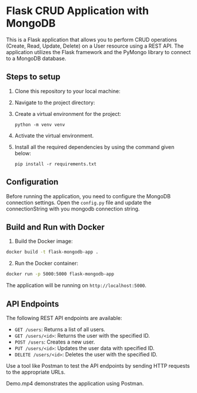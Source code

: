 # Flask CRUD Application with MongoDB

This is a Flask application that allows you to perform CRUD operations (Create, Read, Update, Delete) on a User resource using a REST API. The application utilizes the Flask framework and the PyMongo library to connect to a MongoDB database.

## Steps to setup 

1. Clone this repository to your local machine:

2. Navigate to the project directory:

3. Create a virtual environment for the project:
    ```
    python -m venv venv
    ```
4. Activate the virtual environment.

5. Install all the required dependencies by using the command given below:

   ```
   pip install -r requirements.txt
   ```

## Configuration

Before running the application, you need to configure the MongoDB connection settings. Open the `config.py` file and update the connectionString with you mongodb connection string.


## Build and Run with Docker

1. Build the Docker image:

```bash
docker build -t flask-mongodb-app .
```

2. Run the Docker container:

```bash
docker run -p 5000:5000 flask-mongodb-app
```

The application will be running on `http://localhost:5000`.


## API Endpoints

The following REST API endpoints are available:

- `GET /users`: Returns a list of all users.
- `GET /users/<id>`: Returns the user with the specified ID.
- `POST /users`: Creates a new user.
- `PUT /users/<id>`: Updates the user data with specified ID.
- `DELETE /users/<id>`: Deletes the user with the specified ID.

Use a tool like Postman to test the API endpoints by sending HTTP requests to the appropriate URLs.

Demo.mp4 demonstrates the application using Postman.


